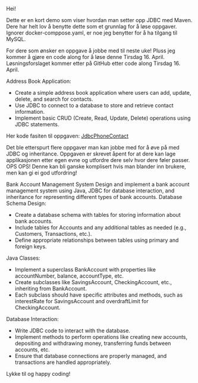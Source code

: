 Hei! 

Dette er en kort demo som viser hvordan man setter opp JDBC med Maven. 
Dere har helt lov å benytte dette som et grunnlag for å løse oppgaver.
Ignorer docker-comppose.yaml, er noe jeg benytter for å ha tilgang til MySQL.

For dere som ønsker en oppgave å jobbe med til neste uke!
Pluss jeg kommer å gjøre en code along for å løse denne Tirsdag 16. April.
Løsningsforslaget kommer etter på GitHub etter code along Tirsdag 16. April.

Address Book Application:
- Create a simple address book application where users can add, update, delete, and search for contacts.
- Use JDBC to connect to a database to store and retrieve contact information.
- Implement basic CRUD (Create, Read, Update, Delete) operations using JDBC statements.

Her kode fasiten til oppgaven:
[JdbcPhoneContact](https://github.com/Errons1/JdbcPhoneContact)



Det ble etterspurt flere oppgaver man kan jobbe med for å øve på med JDBC og inheritance. Oppgaven er skrevet åpent for at dere kan lage applikasjonen etter egen evne og utfordre dere selv 
hvor dere føler passer. OPS OPS! Denne kan bli ganske komplisert hvis man blander inn brukere, men kan gi ei god utfordring! 

Bank Account Management System
Design and implement a bank account management system using Java, JDBC for database interaction, and inheritance for representing different types of bank accounts.
Database Schema Design:
- Create a database schema with tables for storing information about bank accounts.
- Include tables for Accounts and any additional tables as needed (e.g., Customers, Transactions, etc.).
- Define appropriate relationships between tables using primary and foreign keys.

Java Classes:
- Implement a superclass BankAccount with properties like accountNumber, balance, accountType, etc.
- Create subclasses like SavingsAccount, CheckingAccount, etc., inheriting from BankAccount.
- Each subclass should have specific attributes and methods, such as interestRate for SavingsAccount and overdraftLimit for CheckingAccount.

Database Interaction:
- Write JDBC code to interact with the database.
- Implement methods to perform operations like creating new accounts, depositing and withdrawing money, transferring funds between accounts, etc.
- Ensure that database connections are properly managed, and transactions are handled appropriately.


Lykke til og happy coding!
